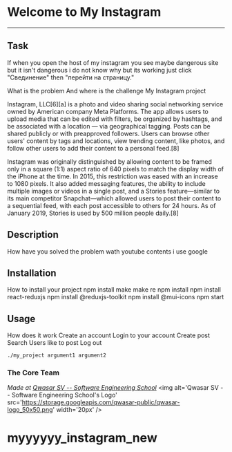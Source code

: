 # Welcome to My Instagram
***

## Task

If when you open the host of my instagram you see maybe dangerous site but it isn't dangerous i do not know why but its working 
just click "Свединение"  then "перейти на страницу."

 What is the problem And where is the challenge
My Instagram project

Instagram, LLC[6][a] is a photo and video sharing social networking service owned by American company Meta Platforms. The app 
allows users to upload media that can be edited with filters, be organized by hashtags, and be associated with a location — via 
geographical tagging. Posts can be shared publicly or with preapproved followers. Users can browse other users' content by tags and 
locations, view trending content, like photos, and follow other users to add their content to a personal feed.[8]

Instagram was originally distinguished by allowing content to be framed only in a square (1:1) aspect ratio of 640 pixels to match 
the display width of the iPhone at the time. In 2015, this restriction was eased with an increase to 1080 pixels. It also added messaging
 features, the ability to include multiple images or videos in a single post, and a Stories feature—similar to its main competitor Snapchat—which
  allowed users to post their content to a sequential feed, with each post accessible to others for 24 hours. As of January 2019, Stories is used by 500 million people daily.[8]
## Description
 How have you solved the problem
wath youtube contents
 i use google


## Installation
 How to install your project npm install make make re
npm install 
npm install react-reduxjs
npm install @reduxjs-toolkit
npm install @mui-icons
npm start

## Usage
 How does it work
Create an account
Login to your account
Create post
Search Users
like to post
Log out
```
./my_project argument1 argument2
```

### The Core Team


<span><i>Made at <a href='https://qwasar.io'>Qwasar SV -- Software Engineering School</a></i></span>
<span><img alt='Qwasar SV -- Software Engineering School's Logo' src='https://storage.googleapis.com/qwasar-public/qwasar-logo_50x50.png' width='20px' /></span>
# myyyyyy_instagram_new
